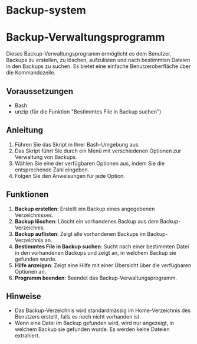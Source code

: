# Backup-system

# Backup-Verwaltungsprogramm

Dieses Backup-Verwaltungsprogramm ermöglicht es dem Benutzer, Backups zu erstellen, zu löschen, aufzulisten und nach bestimmten Dateien in den Backups zu suchen. Es bietet eine einfache Benutzeroberfläche über die Kommandozeile.

## Voraussetzungen

- Bash
- unzip (für die Funktion "Bestimmtes File in Backup suchen")

## Anleitung

1. Führen Sie das Skript in Ihrer Bash-Umgebung aus.
2. Das Skript führt Sie durch ein Menü mit verschiedenen Optionen zur Verwaltung von Backups.
3. Wählen Sie eine der verfügbaren Optionen aus, indem Sie die entsprechende Zahl eingeben.
4. Folgen Sie den Anweisungen für jede Option.

## Funktionen

1. **Backup erstellen**: Erstellt ein Backup eines angegebenen Verzeichnisses.
2. **Backup löschen**: Löscht ein vorhandenes Backup aus dem Backup-Verzeichnis.
3. **Backup auflisten**: Zeigt alle vorhandenen Backups im Backup-Verzeichnis an.
4. **Bestimmtes File in Backup suchen**: Sucht nach einer bestimmten Datei in den vorhandenen Backups und zeigt an, in welchem Backup sie gefunden wurde.
5. **Hilfe anzeigen**: Zeigt eine Hilfe mit einer Übersicht über die verfügbaren Optionen an.
6. **Programm beenden**: Beendet das Backup-Verwaltungsprogramm.

## Hinweise

- Das Backup-Verzeichnis wird standardmässig im Home-Verzeichnis des Benutzers erstellt, falls es noch nicht vorhanden ist.
- Wenn eine Datei im Backup gefunden wird, wird nur angezeigt, in welchem Backup sie gefunden wurde. Es werden keine Dateien extrahiert.
